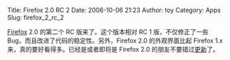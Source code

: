 Title: Firefox 2.0 RC 2
Date: 2006-10-06 21:23
Author: toy
Category: Apps
Slug: firefox_2_rc_2

[Firefox](http://www.getfirefox.com) 2.0 的第二个 RC
版来了。这个版本相对 RC 1 版，不仅修正了一些
Bug，而且改进了代码的稳定性。另外，Firefox 2.0 的外观界面比起 Firefox
1.x 来，真的要好看得多。已经是或者即将是 Firefox 2.0
的朋友不要错过[更新](http://ftp.mozilla.org/pub/mozilla.org/firefox/releases/2.0rc2/linux-i686/)了。

